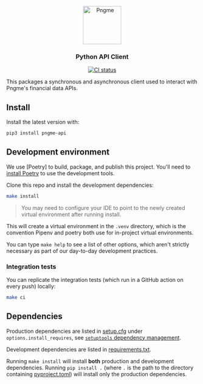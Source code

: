 <p align="center">
  <img src="./docs/logo.png" alt="Pngme" width="100" height="100">
</p>

<h3 align="center">Python API Client</h3>


<p align="center">
  <a href="https://github.com/pngme/pngme-api/actions">
    <img src="https://github.com/pngme/pngme-api/actions/workflows/test.yaml/badge.svg" alt="CI status" />
  </a>
</p>

This packages a synchronous and asynchronous client used to interact with Pngme's financial data APIs.

## Install

Install the latest version with:

```bash
pip3 install pngme-api
```

## Development environment

We use [Poetry] to build, package, and publish this project. You'll need to [install Poetry](https://python-poetry.org/docs/#installation) to use the development tools.

Clone this repo and install the development dependencies:

```bash
make install
```

> You may need to configure your IDE to point to the newly created virtual environment after running install.

This will create a virtual environment in the `.venv` directory, which is the convention Pipenv and poetry both use for in-project virtual environments.

You can type `make help` to see a list of other options, which aren't strictly necessary as part of our day-to-day development practices.

### Integration tests

You can replicate the integration tests (which run in a GitHub action on every push) locally:

```bash
make ci
```

## Dependencies

Production dependencies are listed in [setup.cfg](./setup.cfg) under `options.install_requires`, see [`setuptools` dependency management](https://setuptools.pypa.io/en/latest/userguide/quickstart.html#dependency-management).

Development dependencies are listed in [requirements.txt](./requirements.txt).

Running `make install` will install **both** production and development dependencies. Running `pip install .` (where `.` is the path to the directory containing [pyproject.toml](./pyproject.toml)) will install only the production dependencies.
